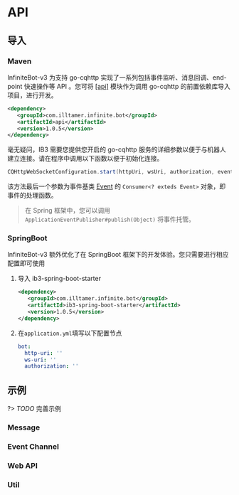 # API

## 导入

### Maven

InfiniteBot-v3 为支持 go-cqhttp 实现了一系列包括事件监听、消息回调、end-point 快速操作等 API
。您可将 [[api]](/api) 模块作为调用 go-cqhttp 的前置依赖库导入项目，进行开发。

```xml
<dependency>
   <groupId>com.illtamer.infinite.bot</groupId>
   <artifactId>api</artifactId>
   <version>1.0.5</version>
</dependency>
```

毫无疑问，IB3 需要您提供您开启的 go-cqhttp 服务的详细参数以便于与机器人建立连接。请在程序中调用以下函数以便于初始化连接。 

```java
CQHttpWebSocketConfiguration.start(httpUri, wsUri, authorization, eventConsumer);
```

该方法最后一个参数为事件基类 [Event](/api/src/main/java/com/illtamer/infinite/bot/api/event/Event.java) 的 `Consumer<? exteds Event>` 对象，即事件的处理函数。

> 在 Spring 框架中，您可以调用 `ApplicationEventPublisher#publish(Object)` 将事件托管。


### SpringBoot

InfiniteBot-v3 额外优化了在 SpringBoot 框架下的开发体验。您只需要进行相应配置即可使用

1. 导入 ib3-spring-boot-starter

   ```xml
   <dependency>
      <groupId>com.illtamer.infinite.bot</groupId>
      <artifactId>ib3-spring-boot-starter</artifactId>
      <version>1.0.5</version>
   </dependency>
   ```

2. 在`application.yml`填写以下配置节点

   ```yaml
   bot:
     http-uri: ''
     ws-uri: ''
     authorization: ''
   ```

## 示例

?> _TODO_ 完善示例

### Message

### Event Channel

### Web API

### Util